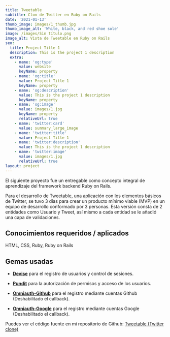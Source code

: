 ```yaml
---
title: Tweetable
subtitle: Clon de Twitter en Ruby on Rails
date: '2021-01-13'
thumb_image: images/1_thumb.jpg
thumb_image_alt: 'White, black, and red shoe sole'
image: /images/Sin título.png
image_alt: Vista de Tweetable en Ruby on Rails
seo:
  title: Project Title 1
  description: This is the project 1 description
  extra:
    - name: 'og:type'
      value: website
      keyName: property
    - name: 'og:title'
      value: Project Title 1
      keyName: property
    - name: 'og:description'
      value: This is the project 1 description
      keyName: property
    - name: 'og:image'
      value: images/1.jpg
      keyName: property
      relativeUrl: true
    - name: 'twitter:card'
      value: summary_large_image
    - name: 'twitter:title'
      value: Project Title 1
    - name: 'twitter:description'
      value: This is the project 1 description
    - name: 'twitter:image'
      value: images/1.jpg
      relativeUrl: true
layout: project
---
```

El siguiente proyecto fue un entregable como concepto integral de aprendizaje del framework backend Ruby on Rails.

Para el desarrollo de Tweetable, una aplicación con los elementos básicos de Twitter, se tuvo 3 días para crear un producto mínimo viable (MVP) en un equipo de desarrollo conformado por 3 personas. Esta versión consta de 2 entidades como Usuario y Tweet, así mismo a cada entidad se le añadió una capa de validaciones.

## Conocimientos requeridos / aplicados

HTML, CSS, Ruby, Ruby on Rails

## Gemas usadas

*   [**Devise**](https://github.com/heartcombo/devise) para el registro de usuarios y control de sesiones.

*   [**Pundit**](https://github.com/varvet/pundit) para la autorización de permisos y acceso de los usuarios.

*   [**Omniauth-Github**](https://github.com/omniauth/omniauth-github) para el registro mediante cuentas Github (Deshabilitado el callback).

*   [**Omniauth-Google**](https://github.com/zquestz/omniauth-google-oauth2) para el registro mediante cuentas Google (Deshabilitado el callback).

Puedes ver el código fuente en mi repositorio de Github: [Tweetable (Twitter clone)](https://github.com/jcvegab/tweetable-team-project)

